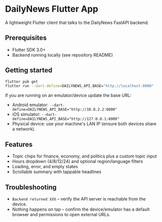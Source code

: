 # DailyNews Flutter App

A lightweight Flutter client that talks to the DailyNews FastAPI backend.

## Prerequisites

- Flutter SDK 3.0+
- Backend running locally (see repository README)

## Getting started

```bash
flutter pub get
flutter run --dart-define=DAILYNEWS_API_BASE="http://localhost:8000"
```

If you are running on an emulator/device update the base URL:

- Android emulator: `--dart-define=DAILYNEWS_API_BASE="http://10.0.2.2:8000"`
- iOS simulator: `--dart-define=DAILYNEWS_API_BASE="http://127.0.0.1:8000"`
- Physical device: use your machine's LAN IP (ensure both devices share a
  network).

## Features

- Topic chips for finance, economy, and politics plus a custom topic input
- Hours dropdown (4/8/12/24) and optional region/language filters
- Loading, error, and empty states
- Scrollable summary with tappable headlines

## Troubleshooting

- `Backend returned XXX` – verify the API server is reachable from the device.
- Nothing happens on tap – confirm the device/emulator has a default browser and
  permissions to open external URLs.
